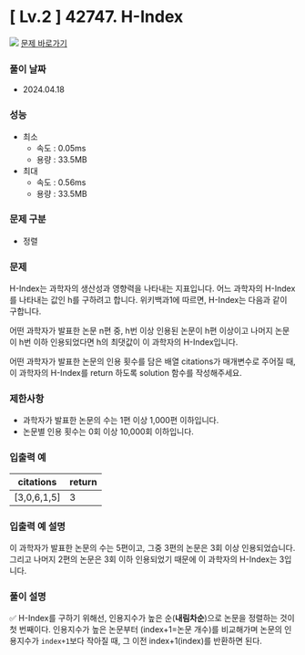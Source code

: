 # [ Lv.2 ] 42747. H-Index

<img src="https://img.shields.io/badge/JavaScript-orange?style=flat&logo=javascript&logoColor=auto"/> [문제 바로가기](https://school.programmers.co.kr/learn/courses/30/lessons/42747)

### 풀이 날짜

- 2024.04.18

### 성능

- 최소
  - 속도 : 0.05ms
  - 용량 : 33.5MB
- 최대
  - 속도 : 0.56ms
  - 용량 : 33.5MB

### 문제 구분

- 정렬

### 문제

H-Index는 과학자의 생산성과 영향력을 나타내는 지표입니다. 어느 과학자의 H-Index를 나타내는 값인 h를 구하려고 합니다. 위키백과1에 따르면, H-Index는 다음과 같이 구합니다.

어떤 과학자가 발표한 논문 n편 중, h번 이상 인용된 논문이 h편 이상이고 나머지 논문이 h번 이하 인용되었다면 h의 최댓값이 이 과학자의 H-Index입니다.

어떤 과학자가 발표한 논문의 인용 횟수를 담은 배열 citations가 매개변수로 주어질 때, 이 과학자의 H-Index를 return 하도록 solution 함수를 작성해주세요.

### 제한사항

- 과학자가 발표한 논문의 수는 1편 이상 1,000편 이하입니다.
- 논문별 인용 횟수는 0회 이상 10,000회 이하입니다.

### 입출력 예

| citations   | return |
| ----------- | ------ |
| [3,0,6,1,5] | 3      |

### 입출력 예 설명

이 과학자가 발표한 논문의 수는 5편이고, 그중 3편의 논문은 3회 이상 인용되었습니다. 그리고 나머지 2편의 논문은 3회 이하 인용되었기 때문에 이 과학자의 H-Index는 3입니다.

### 풀이 설명

✅ H-Index를 구하기 위해선, 인용지수가 높은 순(**내림차순**)으로 논문을 정렬하는 것이 첫 번째이다. 인용지수가 높은 논문부터 (index+1=논문 개수)를 비교해가며 논문의 인용지수가 `index+1`보다 작아질 때, 그 이전 index+1(index)를 반환하면 된다.
